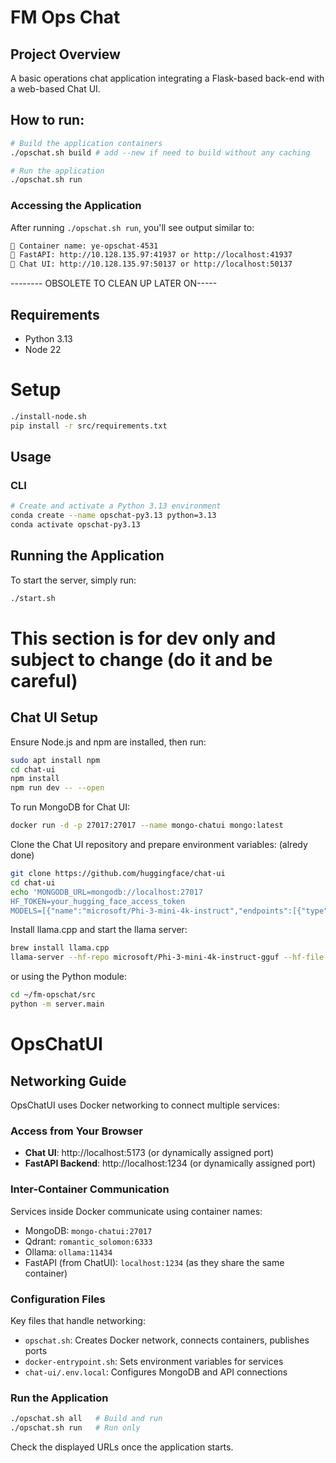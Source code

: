 # FM Ops Chat

## Project Overview
A basic operations chat application integrating a Flask-based back-end with a web-based Chat UI.





## How to run:

```bash
# Build the application containers
./opschat.sh build # add --new if need to build without any caching

# Run the application
./opschat.sh run

```
### Accessing the Application

After running `./opschat.sh run`, you'll see output similar to:

```bash
🔹 Container name: ye-opschat-4531
🔹 FastAPI: http://10.128.135.97:41937 or http://localhost:41937
🔹 Chat UI: http://10.128.135.97:50137 or http://localhost:50137
```

-------- OBSOLETE TO CLEAN UP LATER ON-----
## Requirements

- Python 3.13
- Node 22

# Setup
```bash
./install-node.sh
pip install -r src/requirements.txt
```

## Usage

### CLI
```bash
# Create and activate a Python 3.13 environment
conda create --name opschat-py3.13 python=3.13
conda activate opschat-py3.13
```


## Running the Application

To start the server, simply run:
```bash
./start.sh
```

# This section is for dev only and subject to change (do it and be careful)

## Chat UI Setup
Ensure Node.js and npm are installed, then run:
```bash
sudo apt install npm
cd chat-ui
npm install
npm run dev -- --open
```

To run MongoDB for Chat UI:
```bash
docker run -d -p 27017:27017 --name mongo-chatui mongo:latest
```

Clone the Chat UI repository and prepare environment variables: (alredy done)
```bash
git clone https://github.com/huggingface/chat-ui
cd chat-ui
echo 'MONGODB_URL=mongodb://localhost:27017
HF_TOKEN=your_hugging_face_access_token
MODELS=[{"name":"microsoft/Phi-3-mini-4k-instruct","endpoints":[{"type":"llamacpp","baseURL":"http://localhost:8080"}]}]' > .env.local
```

Install llama.cpp and start the llama server:
```bash
brew install llama.cpp
llama-server --hf-repo microsoft/Phi-3-mini-4k-instruct-gguf --hf-file Phi-3-mini-4k-instruct-q4.gguf -c 4096 &
```


or using the Python module:
```bash
cd ~/fm-opschat/src
python -m server.main
```

# OpsChatUI

## Networking Guide

OpsChatUI uses Docker networking to connect multiple services:

### Access from Your Browser
- **Chat UI**: http://localhost:5173 (or dynamically assigned port)
- **FastAPI Backend**: http://localhost:1234 (or dynamically assigned port)

### Inter-Container Communication
Services inside Docker communicate using container names:
- MongoDB: `mongo-chatui:27017`
- Qdrant: `romantic_solomon:6333`
- Ollama: `ollama:11434`
- FastAPI (from ChatUI): `localhost:1234` (as they share the same container)

### Configuration Files
Key files that handle networking:
- `opschat.sh`: Creates Docker network, connects containers, publishes ports
- `docker-entrypoint.sh`: Sets environment variables for services  
- `chat-ui/.env.local`: Configures MongoDB and API connections

### Run the Application
```bash
./opschat.sh all   # Build and run
./opschat.sh run   # Run only
```

Check the displayed URLs once the application starts.